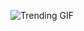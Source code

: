 
<!-- GIF_SECTION -->
![Trending GIF](https://media1.giphy.com/media/v1.Y2lkPThiYjIxNzcyeHhjcjA0bGlvN3YzZmt6ZGNiNjdvNjUwNTJnMTlpd3hmbnJmdno3YSZlcD12MV9naWZzX3NlYXJjaCZjdD1n/bGgsc5mWoryfgKBx1u/giphy.gif)
<!-- END_GIF_SECTION -->
